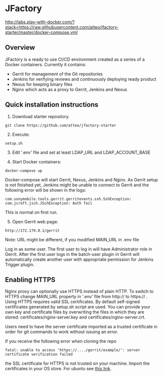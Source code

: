 # JFactory

http://labs.play-with-docker.com/?stack=https://raw.githubusercontent.com/atteo/jfactory-starter/master/docker-compose.yml

## Overview
JFactory is a ready to use CI/CD environment created as a series of a Docker containers. Currently it contains:
* Gerrit for management of the Git repositories
* Jenkins for verifying reviews and continuously deploying ready product
* Nexus for keeping binary files
* Nginx which acts as a proxy to Gerrit, Jenkins and Nexus

## Quick installation instructions

1. Download starter repository.

```
git clone https://github.com/atteo/jfactory-starter
```

2. Execute:
```
setup.sh
```

3. Edit '.env' file and set at least LDAP_URL and LDAP_ACCOUNT_BASE

4. Start Docker containers:

```
docker-compose up
```

Docker-compose will start Gerrit, Nexus, Jenkins and Nginx.
As Gerrit setup is not finished yet, Jenkins might be unable to connect to Gerrit
and the following error will be shown in the logs:

```
com.sonymobile.tools.gerrit.gerritevents.ssh.SshException: com.jcraft.jsch.JSchException: Auth fail
```

This is normal on first run.

5. Open Gerrit web page:

```
http://172.179.0.1/gerrit
```
Note: URL might be different, if you modified MAIN_URL in .env file

Log in as some user. The first user to log in will have Administrator role in Gerrit.
After the first user logs in the batch-user plugin in Gerrit will automatically create another user
with appropriate permission for Jenkins Trigger plugin.


## Enabling HTTPS

Nginx proxy can optionally use HTTPS instead of plain HTTP. To switch to HTTPS change MAIN_URL property in '.env' file from http:// to https:// .
Using HTTPS requires valid SSL certificates. By default self-signed certificates generated by setup.sh script are used.
You can provide your own key and certificate files by overwriting the files in which they are stored:
certificates/nginx-server.key and certificates/nginx-server.crt.

Users need to have the server certificate imported as a trusted certificate in order for git commands to work without issuing an error.

If you receive the following error when cloning the repo
```
fatal: unable to access 'https://..../gerrit/example/': server certificate verification failed
```
the SSL certificate for HTTPS is not trusted on your machine. Import the certificates in your OS store.
For ubuntu see [this link](https://superuser.com/questions/437330/how-do-you-add-a-certificate-authority-ca-to-ubuntu).
